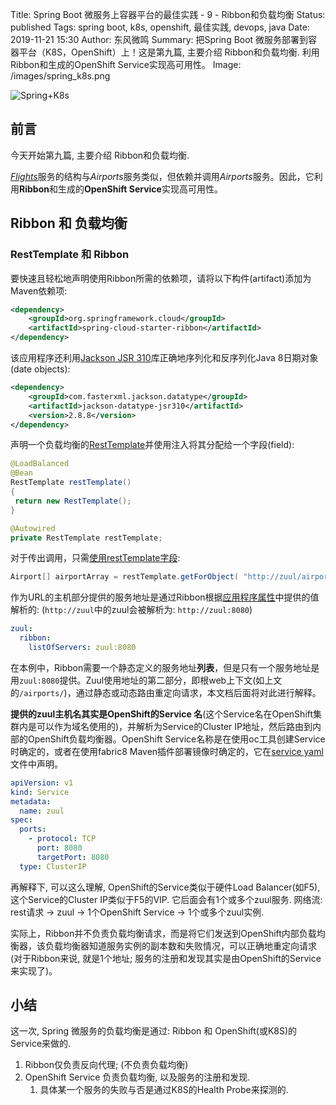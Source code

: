 Title: Spring Boot 微服务上容器平台的最佳实践 - 9 - Ribbon和负载均衡
Status: published
Tags: spring boot, k8s, openshift, 最佳实践, devops, java
Date: 2019-11-21 15:30
Author: 东风微鸣
Summary: 把Spring Boot 微服务部署到容器平台（K8S，OpenShift）上！这是第九篇, 主要介绍 Ribbon和负载均衡. 利用Ribbon和生成的OpenShift Service实现高可用性。
Image: /images/spring_k8s.png

![Spring+K8s](./images/spring_k8s.png)

## 前言

今天开始第九篇, 主要介绍 Ribbon和负载均衡.

[*Flights*](https://github.com/RHsyseng/spring-boot-msa-ocp/tree/master/Flights)服务的结构与*Airports*服务类似，但依赖并调用*Airports*服务。因此，它利用**Ribbon**和生成的**OpenShift Service**实现高可用性。

## Ribbon 和 负载均衡

### RestTemplate 和 Ribbon

要快速且轻松地声明使用Ribbon所需的依赖项，请将以下构件(artifact)添加为Maven依赖项:

```xml
<dependency>
    <groupId>org.springframework.cloud</groupId>
    <artifactId>spring-cloud-starter-ribbon</artifactId>
</dependency>
```

该应用程序还利用[Jackson JSR 310](https://github.com/RHsyseng/spring-boot-msa-ocp/blob/master/Flights/pom.xml#L54-L59)库正确地序列化和反序列化Java 8日期对象(date objects):

```xml
<dependency>
    <groupId>com.fasterxml.jackson.datatype</groupId>
    <artifactId>jackson-datatype-jsr310</artifactId>
    <version>2.8.8</version>
</dependency>
```

声明一个负载均衡的[RestTemplate](https://github.com/RHsyseng/spring-boot-msa-ocp/blob/master/Flights/src/main/java/com/redhat/refarch/obsidian/brownfield/lambdaair/flights/service/Controller.java#L39-L47)并使用注入将其分配给一个字段(field):

```java
@LoadBalanced
@Bean
RestTemplate restTemplate()
{
 return new RestTemplate();
}

@Autowired
private RestTemplate restTemplate;
```

对于传出调用，只需[使用restTemplate字段](https://github.com/RHsyseng/spring-boot-msa-ocp/blob/master/Flights/src/main/java/com/redhat/refarch/obsidian/brownfield/lambdaair/flights/service/Controller.java#L64):

```java
Airport[] airportArray = restTemplate.getForObject( "http://zuul/airports/airports", Airport[].class );
```

作为URL的主机部分提供的服务地址是通过Ribbon根据[应用程序属性](https://github.com/RHsyseng/spring-boot-msa-ocp/blob/master/Flights/src/main/resources/application.yml#L13-L15)中提供的值解析的: (`http://zuul`中的zuul会被解析为: `http://zuul:8080`)

```yaml
zuul:
  ribbon:
    listOfServers: zuul:8080
```

在本例中，Ribbon需要一个静态定义的服务地址**列表**，但是只有一个服务地址是用`zuul:8080`提供。Zuul使用地址的第二部分，即根web上下文(如上文的`/airports/`)，通过静态或动态路由重定向请求，本文档后面将对此进行解释。

**提供的zuul主机名其实是OpenShift的Service 名**(这个Service名在OpenShift集群内是可以作为域名使用的)，并解析为Service的Cluster IP地址，然后路由到内部的OpenShift负载均衡器。OpenShift Service名称是在使用oc工具创建Service时确定的，或者在使用fabric8 Maven插件部署镜像时确定的，它在[service yaml](https://raw.githubusercontent.com/RHsyseng/spring-boot-msa-ocp/master/Zuul/src/main/fabric8/svc.yml)文件中声明。

```yaml
apiVersion: v1
kind: Service
metadata:
  name: zuul
spec:
  ports:
    - protocol: TCP
      port: 8080
      targetPort: 8080
  type: ClusterIP
```

再解释下, 可以这么理解, OpenShift的Service类似于硬件Load Balancer(如F5), 这个Service的Cluster IP类似于F5的VIP. 它后面会有1个或多个zuul服务. 网络流: rest请求 -> zuul -> 1个OpenShift Service -> 1个或多个zuul实例.

实际上，Ribbon并不负责负载均衡请求，而是将它们发送到OpenShift内部负载均衡器，该负载均衡器知道服务实例的副本数和失败情况，可以正确地重定向请求(对于Ribbon来说, 就是1个地址; 服务的注册和发现其实是由OpenShift的Service来实现了)。

## 小结

这一次, Spring 微服务的负载均衡是通过: Ribbon 和 OpenShift(或K8S)的Service来做的.

1. Ribbon仅负责反向代理; (不负责负载均衡)
2. OpenShift Service 负责负载均衡, 以及服务的注册和发现.
    1. 具体某一个服务的失败与否是通过K8S的Health Probe来探测的.

